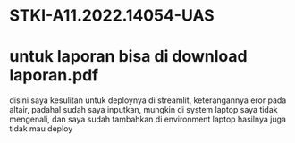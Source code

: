 # STKI-A11.2022.14054-UAS
# untuk laporan bisa di download laporan.pdf
disini saya kesulitan untuk deploynya di streamlit, keterangannya eror pada altair, padahal sudah saya inputkan, mungkin di system laptop saya tidak mengenali, dan saya sudah tambahkan di environment laptop hasilnya juga tidak mau deploy
